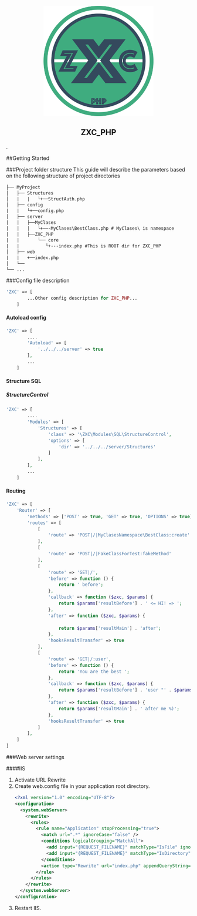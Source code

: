 <p align="center">
  <img width="300" height="300" src="Logo.png">
</p>
<h2 align="center">ZXC_PHP</h2> . 


##Getting Started

###Project folder structure
This guide will describe the parameters based on the following structure of project directories

    ├── MyProject
    │   ├── Structures
    │   |   |   └+──StructAuth.php
    │   ├── config
    |   |   └+──config.php
    │   ├── server
    |   |   ├──MyClases
    |   |   |   └+──-MyClases\BestClass.php # MyClases\ is namespace
    |   |   ├──ZXC_PHP
    |   |       └── core
    |   |          └+---index.php #This is ROOT dir for ZXC_PHP
    │   ├── web  
    |   |   +──index.php 
    │   └──        
    └── ...

###Config file description
```php
'ZXC' => [
        ...Other config description for ZXC_PHP...
    ]
```
#### Autoload config
```php
'ZXC' => [
        ....
        'Autoload' => [
            '../../../server' => true
        ],
        ...
    ]
```
#### Structure SQL  
##### StructureControl  
```php
'ZXC' => [
        ....
        'Modules' => [
            'Structures' => [
                'class' => '\ZXC\Modules\SQL\StructureControl',
                'options' => [
                    'dir' => '../../../server/Structures'
                ]
            ],
        ],
        ...
    ]
```

#### Routing  
```php
'ZXC' => [
    'Router' => [
        'methods' => ['POST' => true, 'GET' => true, 'OPTIONS' => true],
        'routes' => [
            [
                'route' => 'POST|/|MyClasesNamespace\BestClass:create'
            ],
            [
                'route' => 'POST|/|FakeClassForTest:fakeMethod'
            ],
            [
                'route' => 'GET|/',
                'before' => function () {
                    return ' before';
                },
                'callback' => function ($zxc, $params) {
                    return $params['resultBefore'] . ' <= HI! => ';
                },
                'after' => function ($zxc, $params) {
    
                    return $params['resultMain'] . 'after';
                },
                'hooksResultTransfer' => true
            ],
            [
                'route' => 'GET|/:user',
                'before' => function () {
                    return 'You are the best ';
                },
                'callback' => function ($zxc, $params) {
                    return $params['resultBefore'] . 'user "' . $params['routeParams']['user'] . '"';
                },
                'after' => function ($zxc, $params) {
                    return $params['resultMain'] . ' after me %)';
                },
                'hooksResultTransfer' => true
            ]
        ],
    ]
]
```

###Web server settings

####IIS
1. Activate URL Rewrite  
2. Create web.config file in your application root directory.
   ```xml 
   <?xml version="1.0" encoding="UTF-8"?>
   <configuration>  
     <system.webServer>
       <rewrite>
         <rules>
           <rule name="Application" stopProcessing="true">
             <match url=".*" ignoreCase="false" />
             <conditions logicalGrouping="MatchAll">
               <add input="{REQUEST_FILENAME}" matchType="IsFile" ignoreCase="false" negate="true" />
               <add input="{REQUEST_FILENAME}" matchType="IsDirectory" ignoreCase="false" negate="true" />
             </conditions>
             <action type="Rewrite" url="index.php" appendQueryString="true" />
           </rule>
         </rules>
       </rewrite>
     </system.webServer>
   </configuration>
    ```
2. Restart IIS.
